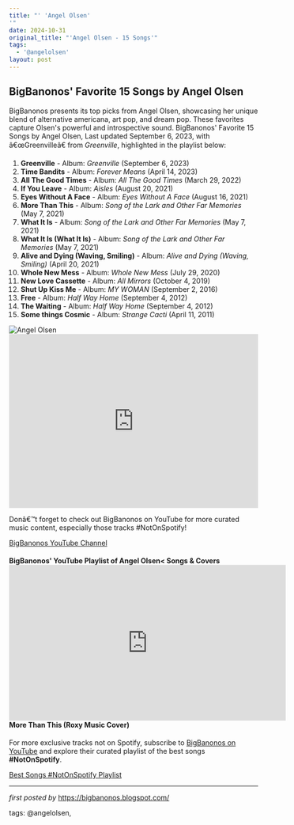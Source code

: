 ```yaml
---
title: "' 'Angel Olsen'
'"
date: 2024-10-31
original_title: "'Angel Olsen - 15 Songs'"
tags:
  - '@angelolsen'
layout: post
---
```

<h2>BigBanonos' Favorite 15 Songs by Angel Olsen</h2>
<p>BigBanonos presents its top picks from Angel Olsen, showcasing her unique blend of alternative americana, art pop, and dream pop. These favorites capture Olsen's powerful and introspective sound. BigBanonos' Favorite 15 Songs by Angel Olsen, Last updated September 6, 2023, with â€œGreenvilleâ€ from <em>Greenville</em>, highlighted in the playlist below:</p> <ol> <li><strong>Greenville</strong> - Album: <em>Greenville</em> (September 6, 2023)</li> <li><strong>Time Bandits</strong> - Album: <em>Forever Means</em> (April 14, 2023)</li> <li><strong>All The Good Times</strong> - Album: <em>All The Good Times</em> (March 29, 2022)</li> <li><strong>If You Leave</strong> - Album: <em>Aisles</em> (August 20, 2021)</li> <li><strong>Eyes Without A Face</strong> - Album: <em>Eyes Without A Face</em> (August 16, 2021)</li> <li><strong>More Than This</strong> - Album: <em>Song of the Lark and Other Far Memories</em> (May 7, 2021)</li> <li><strong>What It Is</strong> - Album: <em>Song of the Lark and Other Far Memories</em> (May 7, 2021)</li> <li><strong>What It Is (What It Is)</strong> - Album: <em>Song of the Lark and Other Far Memories</em> (May 7, 2021)</li> <li><strong>Alive and Dying (Waving, Smiling)</strong> - Album: <em>Alive and Dying (Waving, Smiling)</em> (April 20, 2021)</li> <li><strong>Whole New Mess</strong> - Album: <em>Whole New Mess</em> (July 29, 2020)</li> <li><strong>New Love Cassette</strong> - Album: <em>All Mirrors</em> (October 4, 2019)</li> <li><strong>Shut Up Kiss Me</strong> - Album: <em>MY WOMAN</em> (September 2, 2016)</li> <li><strong>Free</strong> - Album: <em>Half Way Home</em> (September 4, 2012)</li> <li><strong>The Waiting</strong> - Album: <em>Half Way Home</em> (September 4, 2012)</li> <li><strong>Some things Cosmic</strong> - Album: <em>Strange Cacti</em> (April 11, 2011)</li>
</ol> <img alt="Angel Olsen" src="https://media.pitchfork.com/photos/593ed317d978d07290ed1b9e/16:9/w_1280,c_limit/f2557eea.png" /> <div> <iframe allow="autoplay; clipboard-write; encrypted-media; fullscreen; picture-in-picture" allowfullscreen="" frameborder="0" height="352" loading="lazy" src="https://open.spotify.com/embed/playlist/6qlsJ5XKmgrzsPsmLdbGVk?utm_source=generator" width="100%"></iframe>
</div> <p>Donâ€™t forget to check out BigBanonos on YouTube for more curated music content, especially those tracks #NotOnSpotify!</p>
<p><a href="https://www.youtube.com/@BigBanonos">BigBanonos YouTube Channel</a></p> <h4>BigBanonos' YouTube Playlist of Angel Olsen< Songs & Covers<br /><iframe allow="accelerometer; autoplay; encrypted-media; gyroscope; picture-in-picture" allowfullscreen="" frameborder="0" height="315" src="https://www.youtube.com/embed/videoseries?list=PLtuNtuTatqI2gzbItee3B7fCXznH5j8Ry" width="560"></iframe><br />More Than This (Roxy Music Cover)</h4>


<!--Subscribe and Playlist Links-->
<div>
    <p>For more exclusive tracks not on Spotify, subscribe to <a href="https://www.youtube.com/@BigBanonos" target="_blank">BigBanonos on YouTube</a> and explore their curated playlist of the best songs <strong>#NotOnSpotify</strong>.</p>
    <p><a href="https://www.youtube.com/playlist?list=PLtuNtuTatqI0kFahUCbtbfenC_ET5O_tr" target="_blank">Best Songs #NotOnSpotify Playlist<br /></a></p></div>

<hr />

<p><em>first posted by</em> <a href="https://bigbanonos.blogspot.com/" rel="noopener" target="_new">https://bigbanonos.blogspot.com/</a></p>

<p>tags: @angelolsen,</p>
